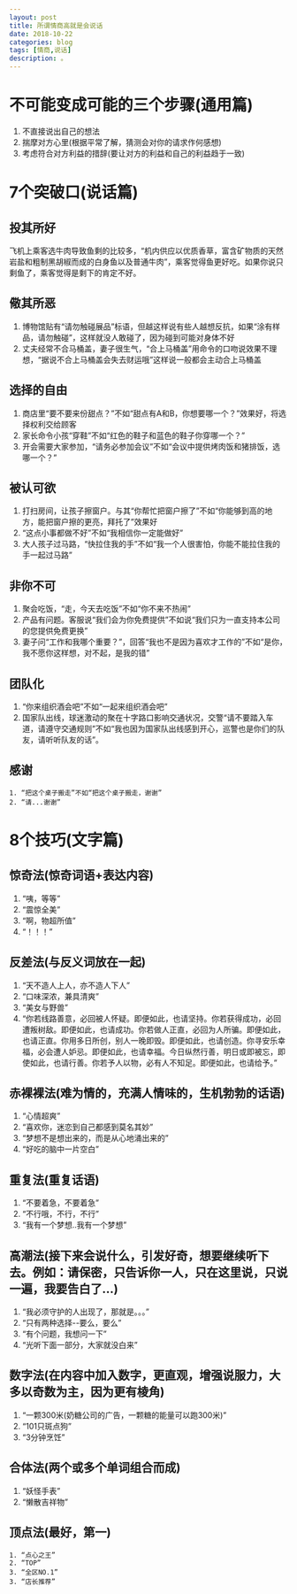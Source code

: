 ```yaml
---
layout: post
title: 所谓情商高就是会说话
date: 2018-10-22
categories: blog
tags: [情商,说话]
description: 。
---
```

# 不可能变成可能的三个步骤(通用篇)
1. 不直接说出自己的想法
2. 揣摩对方心里(根据平常了解，猜测会对你的请求作何感想)
3. 考虑符合对方利益的措辞(要让对方的利益和自己的利益趋于一致)

# 7个突破口(说话篇)
## 投其所好
   飞机上乘客选牛肉导致鱼剩的比较多，“机内供应以优质香草，富含矿物质的天然岩盐和粗制黑胡椒而成的白身鱼以及普通牛肉”，乘客觉得鱼更好吃。如果你说只剩鱼了，乘客觉得是剩下的肯定不好。
## 儆其所恶
   1. 博物馆贴有“请勿触碰展品”标语，但越这样说有些人越想反抗，如果“涂有样品，请勿触碰”，这样就没人敢碰了，因为碰到可能对身体不好
   2. 丈夫经常不合马桶盖，妻子很生气，“合上马桶盖”用命令的口吻说效果不理想，“据说不合上马桶盖会失去财运哦”这样说一般都会主动合上马桶盖

## 选择的自由
   1. 商店里“要不要来份甜点？”不如“甜点有A和B，你想要哪一个？”效果好，将选择权利交给顾客
   2. 家长命令小孩“穿鞋”不如“红色的鞋子和蓝色的鞋子你穿哪一个？”
   3. 开会需要大家参加，“请务必参加会议”不如“会议中提供烤肉饭和猪排饭，选哪一个？”

## 被认可欲
   1. 打扫房间，让孩子擦窗户。与其“你帮忙把窗户擦了”不如“你能够到高的地方，能把窗户擦的更亮，拜托了”效果好
   2. “这点小事都做不好”不如“我相信你一定能做好”
   3. 大人孩子过马路，“快拉住我的手”不如“我一个人很害怕，你能不能拉住我的手一起过马路”

## 非你不可
   1. 聚会吃饭，“走，今天去吃饭”不如“你不来不热闹”
   2. 产品有问题。客服说“我们会为你免费提供”不如说“我们只为一直支持本公司的您提供免费更换”
   3. 妻子问“工作和我哪个重要？”，回答“我也不是因为喜欢才工作的”不如“是你，我不愿你这样想，对不起，是我的错”

## 团队化
   1. “你来组织酒会吧”不如“一起来组织酒会吧”
   2. 国家队出线，球迷激动的聚在十字路口影响交通状况，交警“请不要踏入车道，请遵守交通规则”不如“我也因为国家队出线感到开心，巡警也是你们的队友，请听听队友的话”。

## 感谢
    1. “把这个桌子搬走”不如“把这个桌子搬走，谢谢”
    2. “请...谢谢”

# 8个技巧(文字篇)
## 惊奇法(惊奇词语+表达内容)
   1. “咦，等等”
   2. “震惊全美”
   3. “啊，物超所值”
   4. “！！！”

## 反差法(与反义词放在一起)
   1. “天不造人上人，亦不造人下人”
   2. “口味深浓，兼具清爽”
   3. “美女与野兽”
   4. “你若线路善意，必回被人怀疑。即便如此，也请坚持。你若获得成功，必回遭叛树敌。即便如此，也请成功。你若做人正直，必回为人所骗。即便如此，也请正直。你用多日所创，别人一晚即毁。即便如此，也请创造。你寻安乐幸福，必会遭人妒忌。即便如此，也请幸福。今日纵然行善，明日或即被忘，即使如此，也请行善。你若予人以物，必有人不知足。即便如此，也请给予。”

## 赤裸裸法(难为情的，充满人情味的，生机勃勃的话语)
   1. “心情超爽”
   2. “喜欢你，迷恋到自己都感到莫名其妙”
   3. “梦想不是想出来的，而是从心地涌出来的”
   4. “好吃的脑中一片空白”

## 重复法(重复话语)
   1. “不要着急，不要着急”
   2. “不行哦，不行，不行”
   3. “我有一个梦想..我有一个梦想”

## 高潮法(接下来会说什么，引发好奇，想要继续听下去。例如：请保密，只告诉你一人，只在这里说，只说一遍，我要告白了...)
   1. “我必须守护的人出现了，那就是。。。”
   2. “只有两种选择--要么，要么”
   3. “有个问题，我想问一下”
   4. “光听下面一部分，大家就没白来”

## 数字法(在内容中加入数字，更直观，增强说服力，大多以奇数为主，因为更有棱角)
   1. “一颗300米(奶糖公司的广告，一颗糖的能量可以跑300米)”
   2. “101只斑点狗”
   3. “3分钟烹饪”

## 合体法(两个或多个单词组合而成)
   1. “妖怪手表”
   2. “懒散吉祥物”

## 顶点法(最好，第一)
    1. “点心之王”
    2. “TOP”
    3. “全区NO.1”
    3. “店长推荐”
